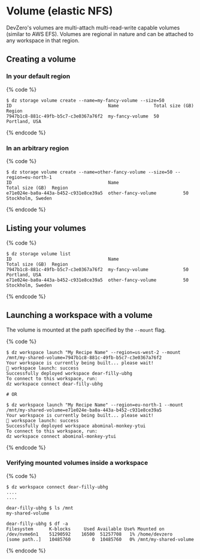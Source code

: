 # Volume (elastic NFS)

DevZero's volumes are multi-attach multi-read-write capable volumes (similar to AWS EFS).
Volumes are regional in nature and can be attached to any workspace in that region.

## Creating a volume

### In your default region

{% code %}
```
$ dz storage volume create --name=my-fancy-volume --size=50
ID                                    Name             Total size (GB)  Region         
7947b1c8-881c-49fb-b5c7-c3e0367a76f2  my-fancy-volume  50               Portland, USA  
```
{% endcode %}

### In an arbitrary region

{% code %}
```
$ dz storage volume create --name=other-fancy-volume --size=50 --region=eu-north-1
ID                                    Name                        Total size (GB)  Region         
e71e024e-ba0a-443a-b452-c931e8ce39a5  other-fancy-volume          50               Stockholm, Sweden  
```
{% endcode %}

## Listing your volumes

{% code %}
```
$ dz storage volume list
ID                                    Name                        Total size (GB)  Region             
7947b1c8-881c-49fb-b5c7-c3e0367a76f2  my-fancy-volume             50               Portland, USA      
e71e024e-ba0a-443a-b452-c931e8ce39a5  other-fancy-volume          50               Stockholm, Sweden  
```
{% endcode %}

## Launching a workspace with a volume

The volume is mounted at the path specified by the `--mount` flag.

{% code %}
```
$ dz workspace launch "My Recipe Name" --region=us-west-2 --mount /mnt/my-shared-volume=7947b1c8-881c-49fb-b5c7-c3e0367a76f2
Your workspace is currently being built... please wait!
🚀 workspace launch: success
Successfully deployed workspace dear-filly-ubhg
To connect to this workspace, run:
dz workspace connect dear-filly-ubhg

# OR

$ dz workspace launch "My Recipe Name" --region=eu-north-1 --mount /mnt/my-shared-volume=e71e024e-ba0a-443a-b452-c931e8ce39a5
Your workspace is currently being built... please wait!
🚀 workspace launch: success
Successfully deployed workspace abominal-monkey-ytui
To connect to this workspace, run:
dz workspace connect abominal-monkey-ytui
```
{% endcode %}

### Verifying mounted volumes inside a workspace

{% code %}
```
$ dz workspace connect dear-filly-ubhg
....
....

dear-filly-ubhg $ ls /mnt
my-shared-volume

dear-filly-ubhg $ df -a
Filesystem      K-blocks     Used Available Use% Mounted on
/dev/nvme6n1    51290592    16500  51257708   1% /home/devzero
[some path..]   10485760        0  10485760   0% /mnt/my-shared-volume
```
{% endcode %}
